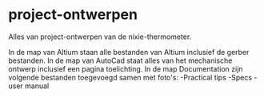 # project-ontwerpen
Alles van project-ontwerpen van de nixie-thermometer.

In de map van Altium staan alle bestanden van Altium inclusief de gerber bestanden.
In de map van AutoCad staat alles van het mechanische ontwerp inclusief een pagina toelichting.
In de map Documentation zijn volgende bestanden toegevoegd samen met foto's: 
  -Practical tips
  -Specs
  -user manual
